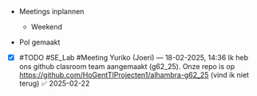 
-  Meetings inplannen
	- Weekend 
	  
-  Pol gemaakt

- [x] #TODO #SE_Lab  #Meeting Yuriko (Joeri) — 18-02-2025, 14:36 Ik heb ons github clasroom team aangemaakt (g62_25). Onze repo is op https://github.com/HoGentTIProjecten1/alhambra-g62_25 (vind ik niet terug) ✅ 2025-02-22
